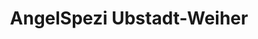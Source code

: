 ---
title: "AngelSpezi Ubstadt-Weiher"
url: /ubstadt-weiher/angelspezi-ubstadt-weiher/
shop: Angeln
---